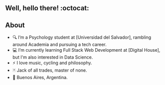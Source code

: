 ## Well, hello there! :octocat:

## About

- 🔍  I’m a Psychology student at [Universidad del Salvador], rambling around Academia and pursuing a tech career. 
- 💻  I’m currently learning Full Stack Web Development at [Digital House], but I'm also interested in Data Science.
- ⚡  I love music, cycling and philosophy. 
- 🃏 Jack of all trades, master of none.
- 📍 Buenos Aires, Argentina. 

<!--
[digital house]: https://www.digitalhouse.com
[Universidad del Salvador]: http://www.usal.edu.ar/
-->
